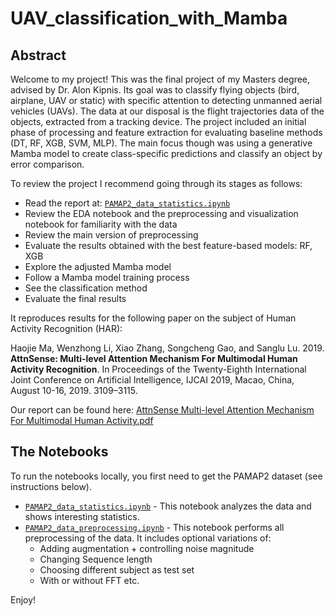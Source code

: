 # UAV_classification_with_Mamba

## Abstract

Welcome to my project!
This was the final project of my Masters degree, advised by Dr. Alon Kipnis.
Its goal was to classify flying objects (bird, airplane, UAV or static) with specific attention to detecting unmanned aerial vehicles (UAVs).
The data at our disposal is the flight trajectories data of the objects, extracted from a tracking device.
The project included an initial phase of processing and feature extraction for evaluating baseline methods (DT, RF, XGB, SVM, MLP).
The main focus though was using a generative Mamba model to create class-specific predictions and classify an object by error comparison. 

To review the project I recommend going through its stages as follows:
- Read the report at: [`PAMAP2_data_statistics.ipynb`](PAMAP2_data_statistics.ipynb)
- Review the EDA notebook and the preprocessing and visualization notebook for familiarity with the data
- Review the main version of preprocessing
- Evaluate the results obtained with the best feature-based models: RF, XGB
- Explore the adjusted Mamba model
- Follow a Mamba model training process
- See the classification method
- Evaluate the final results


  
It reproduces results for the following paper on the subject of Human Activity Recognition (HAR):

Haojie Ma, Wenzhong Li, Xiao Zhang, Songcheng Gao, and Sanglu Lu. 2019. **AttnSense: Multi-level Attention Mechanism For Multimodal Human Activity Recognition**. In Proceedings of the Twenty-Eighth International Joint Conference on Artificial Intelligence, IJCAI 2019, Macao, China, August 10-16, 2019. 3109–3115.

Our report can be found here:
[AttnSense Multi-level Attention Mechanism For Multimodal Human Activity.pdf](AttnSense%20Multi-level%20Attention%20Mechanism%20For%20Multimodal%20Human%20Activity.pdf)

## The Notebooks

To run the notebooks locally, you first need to get the PAMAP2 dataset (see instructions below).

- [`PAMAP2_data_statistics.ipynb`](PAMAP2_data_statistics.ipynb) - This notebook analyzes the data and shows interesting statistics.
- [`PAMAP2_data_preprocessing.ipynb`](PAMAP2_data_preprocessing.ipynb) - This notebook performs all preprocessing of the data. It includes optional variations of:
   - Adding augmentation + controlling noise magnitude
   - Changing Sequence length
   - Choosing different subject as test set
   - With or without FFT
   etc.
   

Enjoy!
